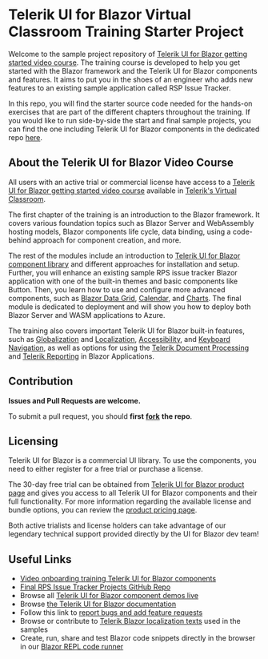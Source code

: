 # Telerik UI for Blazor Virtual Classroom Training Starter Project

Welcome to the sample project repository of [Telerik UI for Blazor getting started video course](https://learn.telerik.com/learn/course/internal/view/elearning/27/telerik-ui-for-blazor?utm_medium=referral&utm_source=github&utm_campaign=blazor-awareness-vc-training-github-starter). The training course is developed to help you get started with the Blazor framework and the Telerik UI for Blazor components and features. It aims to put you in the shoes of an engineer who adds new features to an existing sample application called RSP Issue Tracker. 

In this repo, you will find the starter source code needed for the hands-on exercises that are part of the different chapters throughout the training. If you would like to run side-by-side the start and final sample projects, you can find the one including Telerik UI for Blazor components in the dedicated repo [here](https://github.com/telerik/RpsTrackerBlazorTelerikUI?utm_medium=referral&utm_source=github&utm_campaign=blazor-awareness-vc-training-github-starter).

## About the Telerik UI for Blazor Video Course

All users with an active trial or commercial license have access to a  [Telerik UI for Blazor getting started video course](https://learn.telerik.com/learn/course/internal/view/elearning/27/telerik-ui-for-blazor?utm_medium=referral&utm_source=github&utm_campaign=blazor-awareness-vc-training-github-starter)  available in  [Telerik's Virtual Classroom](https://learn.telerik.com/learn).

The first chapter of the training is an introduction to the Blazor framework. It covers various foundation topics such as Blazor Server and WebAssembly hosting models, Blazor components life cycle, data binding, using a code-behind approach for component creation, and more.

The rest of the modules include an introduction to [Telerik UI for Blazor component library](https://demos.telerik.com/blazor-ui) and different approaches for installation and setup. Further, you will enhance an existing sample RPS issue tracker Blazor application with one of the built-in themes and basic components like Button. Then, you learn how to use and configure more advanced components, such as [Blazor Data Grid](https://demos.telerik.com/blazor-ui/grid/overview?utm_medium=referral&utm_source=github&utm_campaign=blazor-awareness-vc-training-github-starter), [Calendar](https://demos.telerik.com/blazor-ui/calendar/overview?utm_medium=referral&utm_source=github&utm_campaign=blazor-awareness-vc-training-github-starter), and [Charts](https://demos.telerik.com/blazor-ui/chart/overview?utm_medium=referral&utm_source=github&utm_campaign=blazor-awareness-vc-training-github-starter). The final module is dedicated to deployment and will show you how to deploy both Blazor Server and WASM applications to Azure.

The training also covers important Telerik UI for Blazor built-in features, such as [Globalization](https://docs.telerik.com/blazor-ui/globalization/overview?utm_medium=referral&utm_source=github&utm_campaign=blazor-awareness-vc-training-github-starter) and [Localization](https://docs.telerik.com/blazor-ui/globalization/localization), [Accessibility](https://docs.telerik.com/blazor-ui/accessibility/overview?utm_medium=referral&utm_source=github&utm_campaign=blazor-awareness-vc-training-github-starter), and [Keyboard Navigation](https://docs.telerik.com/blazor-ui/accessibility/keyboard-navigation?utm_medium=referral&utm_source=github&utm_campaign=blazor-awareness-vc-training-github-starter), as well as options for using the [Telerik Document Processing](https://www.telerik.com/document-processing-libraries?utm_medium=referral&utm_source=github&utm_campaign=blazor-awareness-vc-training-github-starter) and [Telerik Reporting](https://www.telerik.com/products/reporting.aspx?utm_medium=referral&utm_source=github&utm_campaign=blazor-awareness-vc-training-github-starter)  in Blazor Applications.

## **Contribution**

**Issues and Pull Requests are welcome.**

To submit a pull request, you should **first** [**fork**](https://docs.github.com/en/free-pro-team@latest/github/getting-started-with-github/fork-a-repo) **the repo**.

## **Licensing**

Telerik UI for Blazor is a commercial UI library. To use the components, you need to either register for a free trial or purchase a license.

The 30-day free trial can be obtained from [Telerik UI for Blazor product page](https://www.telerik.com/blazor-ui?utm_medium=referral&utm_source=github&utm_campaign=blazor-awareness-vc-training-github-starter) and gives you access to all Telerik UI for Blazor components and their full functionality. For more information regarding the available license and bundle options, you can review the [product pricing page](https://www.telerik.com/purchase/blazor-ui?utm_medium=referral&utm_source=github&utm_campaign=blazor-awareness-vc-training-github-starter).

Both active trialists and license holders can take advantage of our legendary technical support provided directly by the UI for Blazor dev team!

## **Useful Links**

-   [Video onboarding training Telerik UI for Blazor components](https://learn.telerik.com/learn/course/internal/view/elearning/27/telerik-ui-for-blazor?utm_medium=referral&utm_source=github&utm_campaign=blazor-awareness-vc-training-github-starter)
-   [Final RPS Issue Tracker Projects GitHub Repo](https://github.com/telerik/RpsTrackerBlazorTelerikUI?utm_medium=referral&utm_source=github&utm_campaign=blazor-awareness-vc-training-github-starter)
-   Browse all [Telerik UI for Blazor component demos live](https://demos.telerik.com/blazor-ui)
-   Browse [the Telerik UI for Blazor documentation](https://docs.telerik.com/blazor-ui/introduction?utm_medium=referral&utm_source=github&utm_campaign=blazor-awareness-vc-training-github-starter)
-   Follow this link to [report bugs and add feature requests](https://feedback.telerik.com/blazor?utm_medium=referral&utm_source=github&utm_campaign=blazor-awareness-vc-training-github-starter)
-   Browse or contribute to [Telerik Blazor localization texts](https://github.com/telerik/blazor-ui-messages?utm_medium=referral&utm_source=github&utm_campaign=blazor-awareness-vc-training-github-starter) used in the samples
-   Create, run, share and test Blazor code snippets directly in the browser in our [Blazor REPL code runner](https://blazorrepl.telerik.com/?utm_medium=referral&utm_source=github&utm_campaign=blazor-awareness-vc-training-github-starter)

